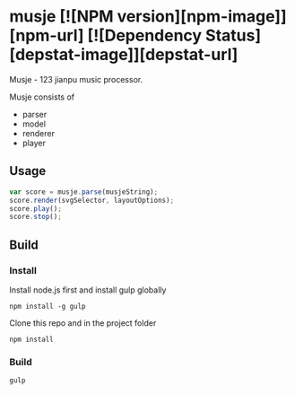 # musje [![NPM version][npm-image]][npm-url] [![Dependency Status][depstat-image]][depstat-url]

Musje - 123 jianpu music processor.

Musje consists of

- parser
- model
- renderer
- player


Usage
-----
```js
var score = musje.parse(musjeString);
score.render(svgSelector, layoutOptions);
score.play();
score.stop();
```

Build
-----

### Install
Install node.js first and install gulp globally
```
npm install -g gulp
```
Clone this repo and in the project folder
```
npm install
```

### Build
```
gulp
```